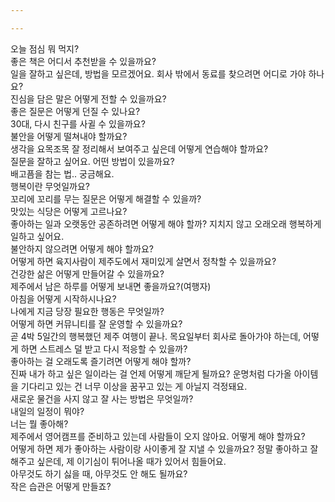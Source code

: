 ```yaml
---

---
```

<html>

<div class="speech-bubble-container">
    <div class="speech-bubble" data-index="0">오늘 점심 뭐 먹지?</div>
    <div class="speech-bubble" data-index="1">좋은 책은 어디서 추천받을 수 있을까요?</div>
    <div class="speech-bubble" data-index="2">일을 잘하고 싶은데, 방법을 모르겠어요. 회사 밖에서 동료를 찾으려면 어디로 가야 하나요?</div>
    <div class="speech-bubble" data-index="3">진심을 담은 말은 어떻게 전할 수 있을까요?</div>
    <div class="speech-bubble" data-index="4">좋은 질문은 어떻게 던질 수 있나요?</div>
    <div class="speech-bubble" data-index="5">30대, 다시 친구를 사귈 수 있을까요?</div>
    <div class="speech-bubble" data-index="6">불안을 어떻게 떨쳐내야 할까요?</div>
    <div class="speech-bubble" data-index="7">생각을 요목조목 잘 정리해서 보여주고 싶은데 어떻게 연습해야 할까요?</div>
    <div class="speech-bubble" data-index="8">질문을 잘하고 싶어요. 어떤 방법이 있을까요?</div>
    <div class="speech-bubble" data-index="9">배고픔을 참는 법.. 궁금해요.</div>
    <div class="speech-bubble" data-index="10">행복이란 무엇일까요?</div>
    <div class="speech-bubble" data-index="11">꼬리에 꼬리를 무는 질문은 어떻게 해결할 수 있을까?</div>
    <div class="speech-bubble" data-index="12">맛있는 식당은 어떻게 고르나요?</div>
    <div class="speech-bubble" data-index="13">좋아하는 일과 오랫동안 공존하려면 어떻게 해야 할까? 지치지 않고 오래오래 행복하게 일하고 싶어요.</div>
    <div class="speech-bubble" data-index="14">불안하지 않으려면 어떻게 해야 할까요?</div>
    <div class="speech-bubble" data-index="15">어떻게 하면 육지사람이 제주도에서 재미있게 살면서 정착할 수 있을까요?</div>
    <div class="speech-bubble" data-index="16">건강한 삶은 어떻게 만들어갈 수 있을까요?</div>
    <div class="speech-bubble" data-index="17">제주에서 남은 하루를 어떻게 보내면 좋을까요?(여행자)</div>
    <div class="speech-bubble" data-index="17">아침을 어떻게 시작하시나요?</div>
    <div class="speech-bubble" data-index="18">나에게 지금 당장 필요한 행동은 무엇일까?</div>
    <div class="speech-bubble" data-index="19">어떻게 하면 커뮤니티를 잘 운영할 수 있을까요?</div>
    <div class="speech-bubble" data-index="20">곧 4박 5일간의 행복했던 제주 여행이 끝나. 목요일부터 회사로 돌아가야 하는데, 어떻게 하면 스트레스 덜 받고 다시 적응할 수 있을까?</div>
    <div class="speech-bubble" data-index="21">좋아하는 걸 오래도록 즐기려면 어떻게 해야 할까?</div>
    <div class="speech-bubble" data-index="22">진짜 내가 하고 싶은 일이라는 걸 언제 어떻게 깨닫게 될까요? 운명처럼 다가올 아이템을 기다리고 있는 건 너무 이상을 꿈꾸고 있는 게 아닐지 걱정돼요.</div>
    <div class="speech-bubble" data-index="23">새로운 물건을 사지 않고 잘 사는 방법은 무엇일까?</div>
    <div class="speech-bubble" data-index="24">내일의 일정이 뭐야?</div>
    <div class="speech-bubble" data-index="25">너는 뭘 좋아해?</div>
    <div class="speech-bubble" data-index="26">제주에서 영어캠프를 준비하고 있는데 사람들이 오지 않아요. 어떻게 해야 할까요?</div>
    <div class="speech-bubble" data-index="27">어떻게 하면 제가 좋아하는 사람이랑 사이좋게 잘 지낼 수 있을까요? 정말 좋아하고 잘해주고 싶은데, 제 이기심이 튀어나올 때가 있어서 힘들어요.</div>
    <div class="speech-bubble" data-index="28">아무것도 하기 싫을 때, 아무것도 안 해도 될까요?</div>
    <div class="speech-bubble" data-index="29">작은 습관은 어떻게 만들죠?</div>
</div>
</html>